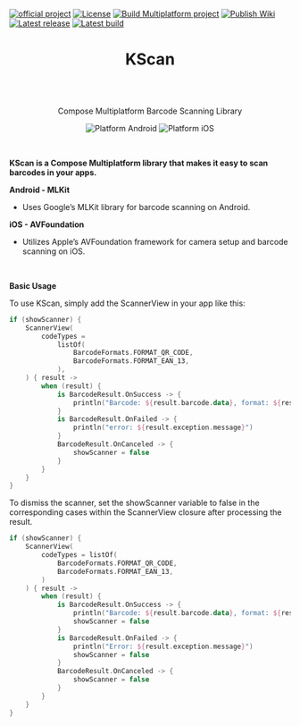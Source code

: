 [![official project](http://jb.gg/badges/official.svg)](https://confluence.jetbrains.com/display/ALL/JetBrains+on+GitHub)
[![License](https://img.shields.io/badge/License-Apache_2.0-blue.svg)](https://opensource.org/licenses/Apache-2.0)
[![Build Multiplatform project](https://github.com/KevinnZou/compose-multiplatform-library-template/actions/workflows/build.yml/badge.svg)](https://github.com/KevinnZou/compose-multiplatform-library-template/actions/workflows/build.yml)
[![Publish Wiki](https://github.com/KevinnZou/compose-multiplatform-library-template/actions/workflows/wiki.yml/badge.svg)](https://github.com/KevinnZou/compose-multiplatform-library-template/actions/workflows/wiki.yml)
[![Latest release](https://img.shields.io/github/v/release/ismai117/kscan?color=brightgreen&label=latest%20release)](https://github.com/ismai117/kscan/releases/latest)
[![Latest build](https://img.shields.io/github/v/release/ismai117/kscan?color=orange&include_prereleases&label=latest%20build)](https://github.com/ismai117/kscan/releases)
<br>
 
<h1 align="center">KScan</h1></br>

</br>

<p align="center">
Compose Multiplatform Barcode Scanning Library
</p>

<p align="center">
  <img alt="Platform Android" src="https://img.shields.io/badge/Platform-Android-brightgreen"/>
  <img alt="Platform iOS" src="https://img.shields.io/badge/Platform-iOS-lightgray"/>
</p>

<br>

<strong>KScan is a Compose Multiplatform library that makes it easy to scan barcodes in your apps.</strong>

<strong>Android - MLKit</strong>
- Uses Google’s MLKit library for barcode scanning on Android.

<strong>iOS - AVFoundation</strong>
- Utilizes Apple’s AVFoundation framework for camera setup and barcode scanning on iOS.

<br>

<strong>Basic Usage</strong>

To use KScan, simply add the ScannerView in your app like this:

```Kotlin
if (showScanner) {
    ScannerView(
        codeTypes =
            listOf(
                BarcodeFormats.FORMAT_QR_CODE,
                BarcodeFormats.FORMAT_EAN_13,
            ),
    ) { result ->
        when (result) {
            is BarcodeResult.OnSuccess -> {
                println("Barcode: ${result.barcode.data}, format: ${result.barcode.format}")
            }
            is BarcodeResult.OnFailed -> {
                println("error: ${result.exception.message}")
            }
            BarcodeResult.OnCanceled -> {
                showScanner = false
            }
        }
    }
}
```

To dismiss the scanner, set the showScanner variable to false in the corresponding cases within the ScannerView closure after processing the result.

```Kotlin
if (showScanner) {
    ScannerView(
        codeTypes = listOf(
            BarcodeFormats.FORMAT_QR_CODE,
            BarcodeFormats.FORMAT_EAN_13,
        )
    ) { result ->
        when (result) {
            is BarcodeResult.OnSuccess -> {
                println("Barcode: ${result.barcode.data}, format: ${result.barcode.format}")
                showScanner = false
            }
            is BarcodeResult.OnFailed -> {
                println("Error: ${result.exception.message}")
                showScanner = false
            }
            BarcodeResult.OnCanceled -> {
                showScanner = false
            }
        }
    }
}
```
